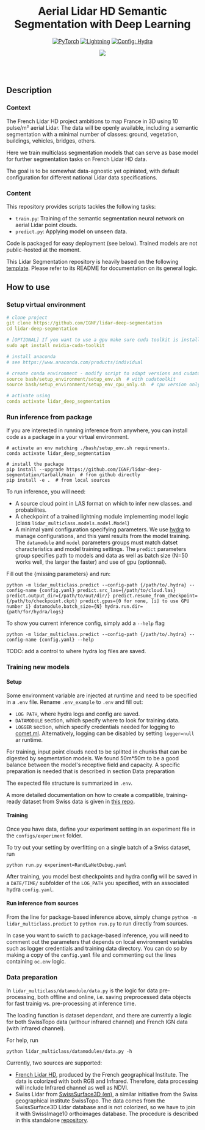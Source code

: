 <div align="center">

# Aerial Lidar HD Semantic Segmentation with Deep Learning

<a href="https://pytorch.org/get-started/locally/"><img alt="PyTorch" src="https://img.shields.io/badge/PyTorch-ee4c2c?logo=pytorch&logoColor=white"></a>
<a href="https://pytorchlightning.ai/"><img alt="Lightning" src="https://img.shields.io/badge/-Lightning-792ee5?logo=pytorchlightning&logoColor=white"></a>
<a href="https://hydra.cc/"><img alt="Config: Hydra" src="https://img.shields.io/badge/Config-Hydra-89b8cd"></a>

[![](https://shields.io/badge/-Lightning--Hydra--Template-017F2F?style=flat&logo=github&labelColor=303030)](https://github.com/ashleve/lightning-hydra-template)
</div>
<br><br>

## Description
### Context
The French Lidar HD project ambitions to map France in 3D using 10 pulse/m² aerial Lidar. The data will be openly available, including a semantic segmentation with a minimal number of classes: ground, vegetation, buildings, vehicles, bridges, others.

Here we train multiclass segmentation models that can serve as base model for further segmentation tasks on French Lidar HD data. 

The goal is to be somewhat data-agnostic yet opiniated, with default configuration for different national Lidar data specifications. 

### Content

This repository provides scripts tackles the following tasks:

- `train.py`: Training of the semantic segmentation neural network on aerial Lidar point clouds.
- `predict.py`: Applying model on unseen data.

Code is packaged for easy deployment (see below). Trained models are not public-hosted at the moment.

This Lidar Segmentation repository is heavily based on the following [template](https://github.com/ashleve/lightning-hydra-template). Please refer to its README for documentation on its general logic.

## How to use

### Setup virtual environment

```yaml
# clone project
git clone https://github.com/IGNF/lidar-deep-segmentation
cd lidar-deep-segmentation

# [OPTIONAL] If you want to use a gpu make sure cuda toolkit is installed
sudo apt install nvidia-cuda-toolkit

# install anaconda
# see https://www.anaconda.com/products/individual

# create conda environment - modify script to adapt versions and cudatoolkit to your own infrastructure.
source bash/setup_environment/setup_env.sh  # with cudatoolkit
source bash/setup_environment/setup_env_cpu_only.sh  # cpu version only

# activate using
conda activate lidar_deep_segmentation
```

### Run inference from package
If you are interested in running inference from anywhere, you can install code as a package in a your virtual environment.

```
# activate an env matching ./bash/setup_env.sh requirements.
conda activate lidar_deep_segmentation

# install the package
pip install --upgrade https://github.com/IGNF/lidar-deep-segmentation/tarball/main  # from github directly
pip install -e .  # from local sources
```

To run inference, you will need:
- A source cloud point in LAS format on which to infer new classes. and probabilites.
- A checkpoint of a trained lightning module implementing model logic (class `lidar_multiclass.models.model.Model`)
- A minimal yaml configuration specifying parameters. We use [hydra](https://hydra.cc/) to manage configurations, and this yaml results from the model training. The `datamodule` and `model` parameters groups must match datset characteristics and model training settings.  The `predict` parameters group specifies path to models and data as well as batch size (N=50 works well, the larger the faster) and use of gpu (optionnal).

Fill out the {missing parameters} and run: 
```
python -m lidar_multiclass.predict --config-path {/path/to/.hydra} --config-name {config.yaml} predict.src_las={/path/to/cloud.las} predict.output_dir={/path/to/out/dir/} predict.resume_from_checkpoint={/path/to/checkpoint.ckpt} predict.gpus={0 for none, [i] to use GPU number i} datamodule.batch_size={N} hydra.run.dir={path/for/hydra/logs}
```

To show you current inference config, simply add a `--help` flag 

```
python -m lidar_multiclass.predict --config-path {/path/to/.hydra} --config-name {config.yaml} --help
```

TODO: add a control to where hydra log files are saved.

### Training new models

#### Setup
Some environment variable are injected at runtime and need to be specified in a `.env` file. Rename `.env_example` to `.env` and fill out: 
- `LOG PATH`, where hydra logs and config are saved.
- `DATAMODULE` section, which specify where to look for training data.
- `LOGGER` section, which specify credentials needed for logging to [comet.ml](comet.ml). Alternatively, logging can be disabled by setting `logger=null` ar runtime.

For training, input point clouds need to be splitted in chunks that can be digested by segmentation models. We found 50m\*50m to be a good balance between the model's receptive field and capacity. A specific preparation is needed that is described in section Data preparation

The expected file structure is summarized in `.env`.

A more detailed documentation on how to create a compatible, training-ready dataset from Swiss data is given in [this repo](https://github.com/CharlesGaydon/Colorize-SwissSURFACE3D-Lidar).

#### Training
Once you have data, define your experiment setting in an experiment file in the `configs/experiment` folder. 

To try out your setting by overfitting on a single batch of a Swiss dataset, run

```
python run.py experiment=RandLaNetDebug.yaml
```

After training, you model best checkpoints and hydra config will be saved in a `DATE/TIME/` subfolder of the `LOG_PATH` you specified, with an associated hydra `config.yaml`.
#### Run inference from sources

From the line for package-based inference above, simply change `python -m lidar_multiclass.predict` to `python run.py` to run directly from sources.

In case you want to swicth to package-based inference, you will need to comment out the parameters that depends on local environment variables such as logger credentials and training data directory. You can do so by making a copy of the `config.yaml` file and commenting out the lines containing `oc.env` logic.

### Data preparation

In `lidar_multiclass/datamodule/data.py` is the logic for data pre-processing, both offline and online, i.e. saving preprocessed data objects for fast trainig vs. pre-processing at inference time. 

The loading function is dataset dependant, and there are currently a logic for both SwissTopo data (withour infrared channel) and French IGN data (with infrared channel).

For help, run 

```
python lidar_multiclass/datamodules/data.py -h
```
Currently, two sources are supported:

- [French Lidar HD](https://geoservices.ign.fr/lidarhd), produced by the French geographical Institute. The data is colorized with both RGB and Infrared. Therefore, data processing will include Infrared channel as well as NDVI.
- Swiss Lidar from [SwissSurface3D (en)](https://www.swisstopo.admin.ch/en/geodata/height/surface3d.html), a similar initiative from the Swiss geographical institute SwissTopo. The data comes from the SwissSurface3D Lidar database and is not colorized, so we have to join it with SwissImage10 orthoimages database. The procedure is described in this standalone [repository](https://github.com/CharlesGaydon/Colorize-SwissSURFACE3D-Lidar).
